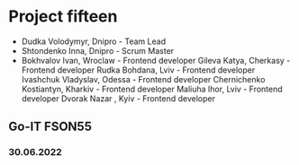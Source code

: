 # Project fifteen

 - Dudka Volodymyr, Dnipro - Team Lead
 - Shtondenko Inna, Dnipro - Scrum Master
 - Bokhvalov Ivan, Wroclaw - Frontend developer
Gileva Katya, Cherkasy - Frontend developer
Rudka Bohdana, Lviv - Frontend developer
Ivashchuk Vladyslav, Odessa - Frontend developer
Chernichenko Kostiantyn, Kharkiv - Frontend developer
Maliuha Ihor, Lviv - Frontend developer
Dvorak Nazar , Kyiv - Frontend developer


## Go-IT FSON55
### 30.06.2022
